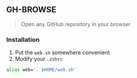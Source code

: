 ## GH-BROWSE
> Open any GitHub repository in your browser


### Installation
1. Put the `web.sh` somewhere convenient
2. Modify your `.zshrc`
```sh
alias web='. $HOME/web.sh'
```

